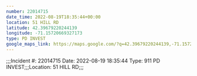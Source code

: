 ```yaml
---
number: 22014715
date_time: 2022-08-19T18:35:44+00:00
location: 51 HILL RD
latitude: 42.39679220244139
longitude: -71.15720669327173
type: PD INVEST
google_maps_link: https://maps.google.com/?q=42.39679220244139,-71.15720669327173
---
```


;;;Incident #: 22014715  Date: 2022-08-19 18:35:44   Type: 911 PD INVEST;;;Location: 51 HILL RD;;;
